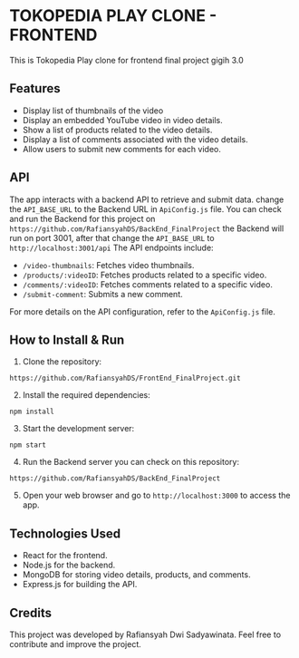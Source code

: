 # TOKOPEDIA PLAY CLONE - FRONTEND

This is Tokopedia Play clone for frontend final project gigih 3.0

## Features

- Display list of thumbnails of the video
- Display an embedded YouTube video in video details.
- Show a list of products related to the video details.
- Display a list of comments associated with the video details.
- Allow users to submit new comments for each video.

## API

The app interacts with a backend API to retrieve and submit data. 
change the `API_BASE_URL` to the Backend URL in `ApiConfig.js` file. You can check and run the Backend for this project on 
`https://github.com/RafiansyahDS/BackEnd_FinalProject` the Backend will run on port 3001, after that change the `API_BASE_URL` to `http://localhost:3001/api`
The API endpoints include:

- `/video-thumbnails`: Fetches video thumbnails.
- `/products/:videoID`: Fetches products related to a specific video.
- `/comments/:videoID`: Fetches comments related to a specific video.
- `/submit-comment`: Submits a new comment.

For more details on the API configuration, refer to the `ApiConfig.js` file.

## How to Install & Run

1. Clone the repository:
```
https://github.com/RafiansyahDS/FrontEnd_FinalProject.git
```

2. Install the required dependencies:
```
npm install
```

3. Start the development server:
```
npm start
```

4. Run the Backend server you can check on this repository:
```
https://github.com/RafiansyahDS/BackEnd_FinalProject
```

5. Open your web browser and go to `http://localhost:3000` to access the app.

## Technologies Used

- React for the frontend.
- Node.js for the backend.
- MongoDB for storing video details, products, and comments.
- Express.js for building the API.

## Credits

This project was developed by Rafiansyah Dwi Sadyawinata. Feel free to contribute and improve the project.

